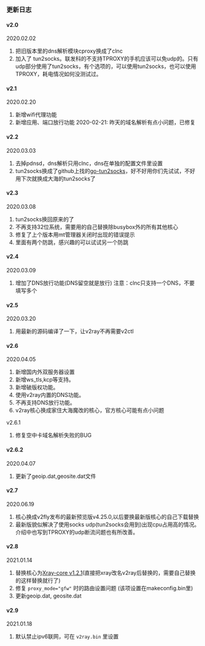 ### 更新日志

#### v2.0

2020.02.02

1. 把旧版本里的dns解析模块cproxy换成了clnc
2. 加入了 tun2socks。联发科的不支持TPROXY的手机应该可以免udp的。只有udp部分使用了tun2socks，有个选项的，可以使用tun2socks，也可以使用TPROXY，耗电情况如何没测试过。

#### v2.1

2020.02.20

1. 新增wifi代理功能
2. 新增应用、端口放行功能
2020-02-21: 昨天的域名解析有点小问题，已修复

#### v2.2

2020.03.03

1. 去掉pdnsd，dns解析只用clnc，dns在单独的配置文件里设置
2. tun2socks换成了github上找的[go-tun2socks](https://github.com/eycorsican/go-tun2socks)，好不好用你们先试试，不好用下次就换成大海的tun2socks了

#### v2.3

2020.03.08

1. tun2socks换回原来的了
2. 不再支持32位系统，需要用的自己替换除busybox外的所有其他核心
3. 修复了上个版本用mt管理器关闭时出现的错误提示
4. 里面有两个防跳，感兴趣的可以试试另一个防跳

#### v2.4

2020.03.09

1. 增加了DNS放行功能(DNS留空就是放行)
注意：clnc只支持一个DNS，不要填写多个

#### v2.5

2020.03.20

1. 用最新的源码编译了一下，让v2ray不再需要v2ctl

#### v2.6

2020.04.05

1. 新增国内外双服务器设置
2. 新增ws_tls,kcp等支持。
3. 新增破版权功能。
4. 使用v2ray内置的DNS功能。
5. 不再支持DNS放行功能。
6. v2ray核心换成家住大海魔改的核心，官方核心可能有点小问题

v2.6.1

1. 修复空中卡域名解析失败的BUG

#### v2.6.2

2020.04.07

1. 更新了geoip.dat,geosite.dat文件

#### v2.7

2020.06.19

1. 核心换成v2fly发布的最新预览版v4.25.0,以后要换最新版核心的自己下载替换
2. 最新版貌似解决了使用socks udp(tun2socks会用到)出现cpu占用高的情况。介绍中也写到TPROXY的udp断流问题也有所改善。

#### v2.8

2021.01.14

1. 替换核心为[Xray-core v1.2.1](https://github.com/XTLS/Xray-core/releases/tag/v1.2.1)(直接把xray改名v2ray后替换的，需要自己替换的这样替换就行了)
2. 修复 `proxy_mode="gfw"` 时的路由设置问题 (该项设置在makeconfig.bin里)
3. 更新geoip.dat, geosite.dat

#### v2.9

2021.01.18

1. 默认禁止ipv6联网，可在 `v2ray.bin` 里设置